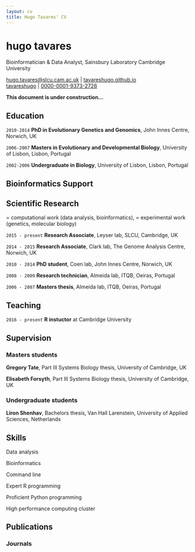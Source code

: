 ```yaml
---
layout: cv
title: Hugo Tavares' CV
---
```

# hugo tavares
Bioinformatician & Data Analyst, Sainsbury Laboratory Cambridge University

<div id="webaddress">
  <a href="mailto:hugo.tavares@slcu.cam.ac.uk"><i class="fas fa-at"></i> hugo.tavares@slcu.cam.ac.uk</a> | 
  <a href="https://tavareshugo.github.io"><i class="fas fa-home"></i> tavareshugo.github.io</a><br/>
  <a href="https://github.com/tavareshugo"><i class="fab fa-github"></i> tavareshugo</a> | 
  <a href="https://orcid.org/0000-0001-9373-2726"><i class="ai ai-orcid"></i> 0000-0001-9373-2726</a>
</div>

**This document is under construction...**

## Education

`2010-2014`
**PhD in Evolutionary Genetics and Genomics**, John Innes Centre, Norwich, UK

`2006-2007`
**Masters in Evolutionary and Developmental Biology**, University of Lisbon, Lisbon, Portugal

`2002-2006`
**Undergraduate in Biology**, University of Lisbon, Lisbon, Portugal


## Bioinformatics Support

## Scientific Research

<i class="fas fa-desktop"></i> = computational work (data analysis, bioinformatics), 
<i class="fas fa-flask"></i> = experimental work (genetics, molecular biology)

`2015 - present`
**Research Associate**, Leyser lab, SLCU, Cambridge, UK <i class="fas fa-desktop"></i>

`2014 - 2015`
**Research Associate**, Clark lab, The Genome Analysis Centre, Norwich, UK <i class="fas fa-desktop"></i>

`2010 - 2014`
**PhD student**, Coen lab, John Innes Centre, Norwich, UK <i class="fas fa-flask"></i> <i class="fas fa-desktop"></i>

`2008 - 2009`
**Research technician**, Almeida lab, ITQB, Oeiras, Portugal <i class="fas fa-flask"></i>

`2006 - 2007`
**Masters thesis**, Almeida lab, ITQB, Oeiras, Portugal <i class="fas fa-flask"></i>



## Teaching

`2016 - present`
**R instuctor** at Cambridge University


## Supervision

### Masters students

**Gregory Tate**, Part III Systems Biology thesis, University of Cambridge, UK

**Elisabeth Forsyth**, Part III Systems Biology thesis, University of Cambridge, UK

### Undergraduate students

**Liron Shenhav**, Bachelors thesis, Van Hall Larenstein, University of Applied Sciences, Netherlands


## Skills

<i class="fas fa-chart-area"></i> Data analysis

<i class="fas fa-dna"></i> Bioinformatics

<i class="fas fa-terminal"></i> Command line

<i class="fab fa-r-project"></i> Expert R programming

<i class="fab fa-python"></i> Proficient Python programming

<i class="fas fa-network-wired"></i> High performance computing cluster


## Publications

### Journals


<!-- ### Footer

Last updated: Jan 2019 -->


